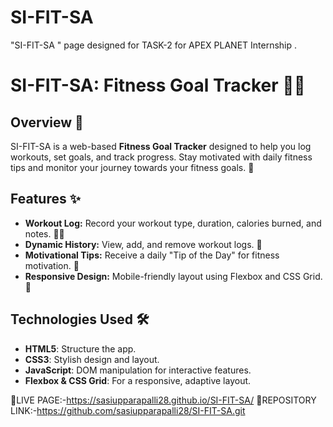 # SI-FIT-SA
"SI-FIT-SA " page designed for  TASK-2 for APEX PLANET Internship .

# SI-FIT-SA: Fitness Goal Tracker 🏋️‍♀️

## Overview 📝
SI-FIT-SA is a web-based **Fitness Goal Tracker** designed to help you log workouts, set goals, and track progress. Stay motivated with daily fitness tips and monitor your journey towards your fitness goals. 💪

## Features ✨
- **Workout Log:** Record your workout type, duration, calories burned, and notes. 🏃‍♂️
- **Dynamic History:** View, add, and remove workout logs. 📜
- **Motivational Tips:** Receive a daily "Tip of the Day" for fitness motivation. 🌟
- **Responsive Design:** Mobile-friendly layout using Flexbox and CSS Grid. 📱

## Technologies Used 🛠️
- **HTML5**: Structure the app.
- **CSS3**: Stylish design and layout.
- **JavaScript**: DOM manipulation for interactive features.
- **Flexbox & CSS Grid**: For a responsive, adaptive layout.


🚀LIVE PAGE:-https://sasiupparapalli28.github.io/SI-FIT-SA/
🚀REPOSITORY LINK:-https://github.com/sasiupparapalli28/SI-FIT-SA.git
